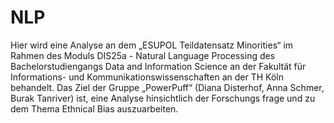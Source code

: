 # NLP

Hier wird eine Analyse an dem „ESUPOL Teildatensatz Minorities“ im Rahmen des Moduls DIS25a - Natural Language Processing des Bachelorstudiengangs Data and Information Science an
der Fakultät für Informations- und Kommunikationswissenschaften an
der TH Köln behandelt. Das Ziel der Gruppe „PowerPuff“ (Diana Disterhof, Anna Schmer, Burak Tanriver) ist, eine Analyse hinsichtlich der Forschungs
frage und zu dem Thema Ethnical Bias auszuarbeiten.
